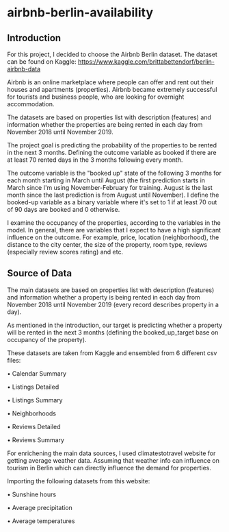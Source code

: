 # airbnb-berlin-availability
## Introduction

For this project, I decided to choose the Airbnb Berlin dataset. The dataset can be found on Kaggle:
https://www.kaggle.com/brittabettendorf/berlin-airbnb-data

Airbnb is an online marketplace where people can offer and rent out their houses and apartments (properties).
Airbnb became extremely successful for tourists and business people, who are looking for overnight accommodation.

The datasets are based on properties list with description (features) and information whether the properties are being rented in each day from November 2018 until November 2019.

The project goal is predicting the probability of the properties to be rented in the next 3 months. Defining the outcome variable as booked if there are at least 70 rented days in the 3 months following every month.

The outcome variable is the "booked up" state of the following 3 months for each month starting in March until August (the first prediction starts in March since I'm using November-February for training. August is the last month since the last prediction is from August until November).
I define the booked-up variable as a binary variable where it's set to 1 if at least 70 out of 90 days are booked and 0 otherwise.

I examine the occupancy of the properties, according to the variables in the model.
In general, there are variables that I expect to have a high significant influence on the outcome.
For example, price, location (neighborhood), the distance to the city center, the size of the property, room type, reviews (especially review scores rating) and etc.

## Source of Data

The main datasets are based on properties list with description (features) and information whether a property is being rented in each day from November 2018 until November 2019 (every record describes property in a day).

As mentioned in the introduction, our target is predicting whether a property will be rented in the next 3 months (defining the booked_up_target base on occupancy of the property).  

These datasets are taken from Kaggle and ensembled from 6 different csv files:

•	Calendar Summary

•	Listings Detailed

•	Listings Summary

•	Neighborhoods

•	Reviews Detailed

•	Reviews Summary

For enrichening the main data sources, I used climatestotravel website for getting average weather data. Assuming that weather info can influence on tourism in Berlin which can directly influence the demand for properties. 

Importing the following datasets from this website:

•	Sunshine hours

•	Average precipitation

•	Average temperatures





 
